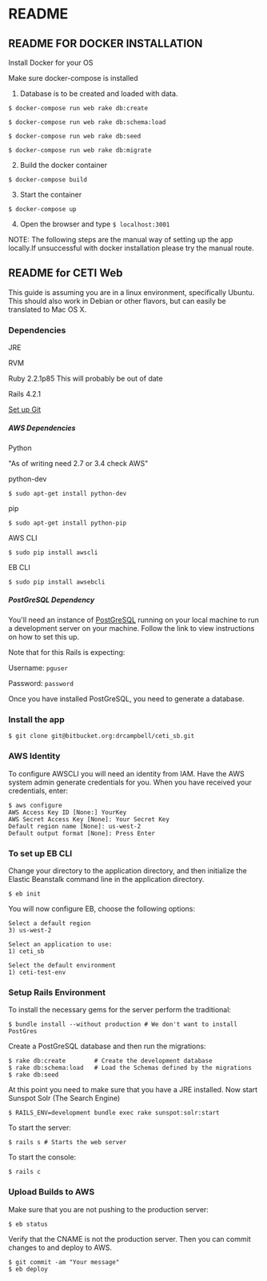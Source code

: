# README #

## README FOR DOCKER INSTALLATION ##

Install Docker for your OS

Make sure docker-compose is installed


1. Database is to be created and loaded with data.
```
$ docker-compose run web rake db:create

$ docker-compose run web rake db:schema:load

$ docker-compose run web rake db:seed

$ docker-compose run web rake db:migrate
```

2. Build the docker container

`$ docker-compose build`

3. Start the container

`$ docker-compose up`

4. Open the browser and type `$ localhost:3001`



NOTE: The following steps are the manual way of setting up the app locally.If unsuccessful with docker installation please try the manual route.

## README for CETI Web ##
This guide is assuming you are in a linux environment, specifically Ubuntu. This should also work in Debian or other flavors, but can easily be translated to Mac OS X.

### Dependencies ###
JRE

RVM

Ruby 2.2.1p85 This will probably be out of date 

Rails 4.2.1

[Set up Git](https://help.github.com/articles/set-up-git/)

##### AWS Dependencies #####
Python			

"As of writing need 2.7 or 3.4 check AWS"

python-dev		

`$ sudo apt-get install python-dev`

pip				

`$ sudo apt-get install python-pip`

AWS CLI			

`$ sudo pip install awscli`

EB CLI			

`$ sudo pip install awsebcli`

##### PostGreSQL Dependency #####
You'll need an instance of [PostGreSQL](https://www.digitalocean.com/community/tutorials/how-to-use-postgresql-with-your-ruby-on-rails-application-on-ubuntu-14-04)
running on your local machine to run a development server on your machine. Follow the 
link to view instructions on how to set this up.  

Note that for this Rails is expecting:

Username: `pguser`

Password: `password`

Once you have installed PostGreSQL, you need to generate a database.  

### Install the app ###
```
$ git clone git@bitbucket.org:drcampbell/ceti_sb.git
```

### AWS Identity ###
To configure AWSCLI you will need an identity from IAM.  Have the AWS system admin generate credentials for you.  When you have received your credentials, enter:

```
$ aws configure
AWS Access Key ID [None:] YourKey
AWS Secret Access Key [None]: Your Secret Key
Default region name [None]: us-west-2
Default output format [None]: Press Enter
```

### To set up EB CLI ###
Change your directory to the application directory, and then initialize the Elastic Beanstalk command line in the application directory.  

`$ eb init`

You will now configure EB, choose the following options:

```
Select a default region
3) us-west-2

Select an application to use:
1) ceti_sb

Select the default environment
1) ceti-test-env
```

### Setup Rails Environment ###
To install the necessary gems for the server perform the traditional:

`$ bundle install --without production # We don't want to install PostGres`

Create a PostGreSQL database and then run the migrations:

```
$ rake db:create		# Create the development database
$ rake db:schema:load	# Load the Schemas defined by the migrations
$ rake db:seed
```

At this point you need to make sure that you have a JRE installed.
Now start Sunspot Solr (The Search Engine)

`$ RAILS_ENV=development bundle exec rake sunspot:solr:start`


To start the server:

`$ rails s # Starts the web server`


To start the console:

`$ rails c`

### Upload Builds to AWS ###
Make sure that you are not pushing to the production server:

`$ eb status`

Verify that the CNAME is not the production server. Then you can commit changes to and deploy to AWS. 

```
$ git commit -am "Your message"
$ eb deploy
```
